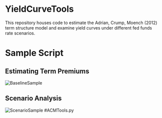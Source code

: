 # YieldCurveTools
This repository houses code to estimate the Adrian, Crump, Moench (2012) term structure model and examine yield curves under different fed funds rate scenarios. 
# Sample Script
## Estimating Term Premiums
![BaselineSample](https://github.com/user-attachments/assets/90af3f39-ba99-438a-806b-4c1ca4eff5df)
## Scenario Analysis
![ScenarioSample](https://github.com/user-attachments/assets/535a3613-f608-4c95-abde-acae44c8a1cc)
#ACMTools.py
